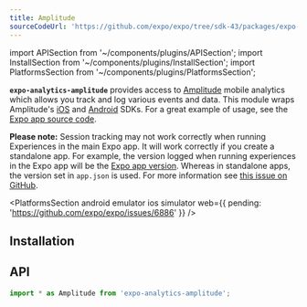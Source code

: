 ```yaml
---
title: Amplitude
sourceCodeUrl: 'https://github.com/expo/expo/tree/sdk-43/packages/expo-analytics-amplitude'
---
```


import APISection from '~/components/plugins/APISection';
import InstallSection from '~/components/plugins/InstallSection';
import PlatformsSection from '~/components/plugins/PlatformsSection';

**`expo-analytics-amplitude`** provides access to [Amplitude](https://amplitude.com/) mobile analytics which allows you track and log various events and data. This module wraps Amplitude's [iOS](https://github.com/amplitude/Amplitude-iOS) and [Android](https://github.com/amplitude/Amplitude-Android) SDKs. For a great example of usage, see the [Expo app source code](https://github.com/expo/expo/blob/master/home/api/Analytics.ts).

**Please note:** Session tracking may not work correctly when running Experiences in the main Expo app. It will work correctly if you create a standalone app. For example, the version logged when running experiences in the Expo app will be the [Expo app version](constants.md#constantsexpoversion). Whereas in standalone apps, the version set in `app.json` is used. For more information see [this issue on GitHub](https://github.com/expo/expo/issues/4720).

<PlatformsSection android emulator ios simulator web={{ pending: 'https://github.com/expo/expo/issues/6886' }} />

## Installation

<InstallSection packageName="expo-analytics-amplitude" />

## API

```js
import * as Amplitude from 'expo-analytics-amplitude';
```

<APISection packageName="expo-analytics-amplitude" apiName="Amplitude" />